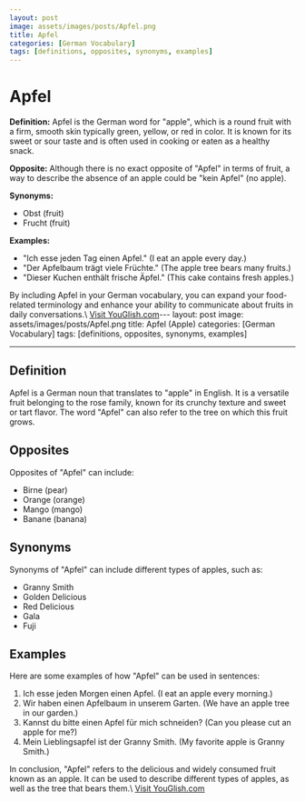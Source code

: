 ```yaml
---
layout: post
image: assets/images/posts/Apfel.png
title: Apfel
categories: [German Vocabulary]
tags: [definitions, opposites, synonyms, examples]
---
```


# Apfel

**Definition:**
Apfel is the German word for "apple", which is a round fruit with a firm, smooth skin typically green, yellow, or red in color. It is known for its sweet or sour taste and is often used in cooking or eaten as a healthy snack.

**Opposite:**
Although there is no exact opposite of "Apfel" in terms of fruit, a way to describe the absence of an apple could be "kein Apfel" (no apple).

**Synonyms:**
- Obst (fruit)
- Frucht (fruit)

**Examples:**
- "Ich esse jeden Tag einen Apfel." (I eat an apple every day.)
- "Der Apfelbaum trägt viele Früchte." (The apple tree bears many fruits.)
- "Dieser Kuchen enthält frische Äpfel." (This cake contains fresh apples.)

By including Apfel in your German vocabulary, you can expand your food-related terminology and enhance your ability to communicate about fruits in daily conversations.\ <a id="yg-widget-0" class="youglish-widget" data-query="Apfel" data-lang="german" data-components="8412" data-auto-start="0" data-bkg-color="theme_light" data-title="How%20to%20pronounce%20Apfel%20in%20German"  rel="nofollow" href="https://youglish.com">Visit YouGlish.com</a><script async src="https://youglish.com/public/emb/widget.js" charset="utf-8"></script>---
layout: post
image: assets/images/posts/Apfel.png
title: Apfel (Apple)
categories: [German Vocabulary]
tags: [definitions, opposites, synonyms, examples]

---

## Definition

Apfel is a German noun that translates to "apple" in English. It is a versatile fruit belonging to the rose family, known for its crunchy texture and sweet or tart flavor. The word "Apfel" can also refer to the tree on which this fruit grows.

## Opposites

Opposites of "Apfel" can include:

- Birne (pear)
- Orange (orange)
- Mango (mango)
- Banane (banana)

## Synonyms

Synonyms of "Apfel" can include different types of apples, such as:

- Granny Smith
- Golden Delicious
- Red Delicious
- Gala
- Fuji

## Examples

Here are some examples of how "Apfel" can be used in sentences:

1. Ich esse jeden Morgen einen Apfel. (I eat an apple every morning.)
2. Wir haben einen Apfelbaum in unserem Garten. (We have an apple tree in our garden.)
3. Kannst du bitte einen Apfel für mich schneiden? (Can you please cut an apple for me?)
4. Mein Lieblingsapfel ist der Granny Smith. (My favorite apple is Granny Smith.)

In conclusion, "Apfel" refers to the delicious and widely consumed fruit known as an apple. It can be used to describe different types of apples, as well as the tree that bears them.\ <a id="yg-widget-0" class="youglish-widget" data-query="Apfel" data-lang="german" data-components="8412" data-auto-start="0" data-bkg-color="theme_light" data-title="How%20to%20pronounce%20Apfel%20in%20German"  rel="nofollow" href="https://youglish.com">Visit YouGlish.com</a><script async src="https://youglish.com/public/emb/widget.js" charset="utf-8"></script>